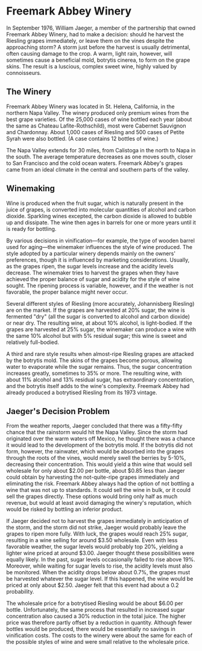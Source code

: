 # Freemark Abbey Winery

In September 1976, William Jaeger, a member of the partnership that owned Freemark Abbey Winery, had to make a decision: should he harvest the Riesling grapes immediately, or leave them on the vines despite the approaching storm? A storm just before the harvest is usually detrimental, often causing damage to the crop. A warm, light rain, however, will sometimes cause a beneficial mold, botrytis cinerea, to form on the grape skins. The result is a luscious, complex sweet wine, highly valued by connoisseurs.

## The Winery

Freemark Abbey Winery was located in St. Helena, California, in the northern Napa Valley. The winery produced only premium wines from the best grape varieties. Of the 25,000 cases of wine bottled each year (about the same as Chateau Lafite-Rothschild), most were Cabernet Sauvignon and Chardonnay. About 1,000 cases of Riesling and 500 cases of Petite Syrah were also bottled. (A case contains 12 bottles of wine.)

The Napa Valley extends for 30 miles, from Calistoga in the north to Napa in the south. The average temperature decreases as one moves south, closer to San Francisco and the cold ocean waters. Freemark Abbey's grapes came from an ideal climate in the central and southern parts of the valley.

## Winemaking

Wine is produced when the fruit sugar, which is naturally present in the juice of grapes, is converted into molecular quantities of alcohol and carbon dioxide. Sparkling wines excepted, the carbon dioxide is allowed to bubble up and dissipate. The wine then ages in barrels for one or more years until it is ready for bottling.

By various decisions in vinification—for example, the type of wooden barrel used for aging—the winemaker influences the style of wine produced. The style adopted by a particular winery depends mainly on the owners' preferences, though it is influenced by marketing considerations. Usually, as the grapes ripen, the sugar levels increase and the acidity levels decrease. The winemaker tries to harvest the grapes when they have achieved the proper balance of sugar and acidity for the style of wine sought. The ripening process is variable, however, and if the weather is not favorable, the proper balance might never occur.

Several different styles of Riesling (more accurately, Johannisberg Riesling) are on the market. If the grapes are harvested at 20% sugar, the wine is fermented "dry" (all the sugar is converted to alcohol and carbon dioxide) or near dry. The resulting wine, at about 10% alcohol, is light-bodied. If the grapes are harvested at 25% sugar, the winemaker can produce a wine with the same 10% alcohol but with 5% residual sugar; this wine is sweet and relatively full-bodied.

A third and rare style results when almost-ripe Riesling grapes are attacked by the botrytis mold. The skins of the grapes become porous, allowing water to evaporate while the sugar remains. Thus, the sugar concentration increases greatly, sometimes to 35% or more. The resulting wine, with about 11% alcohol and 13% residual sugar, has extraordinary concentration, and the botrytis itself adds to the wine's complexity. Freemark Abbey had already produced a botrytised Riesling from its 1973 vintage.

## Jaeger's Decision Problem

From the weather reports, Jaeger concluded that there was a fifty-fifty chance that the rainstorm would hit the Napa Valley. Since the storm had originated over the warm waters off Mexico, he thought there was a chance it would lead to the development of the botrytis mold. If the botrytis did not form, however, the rainwater, which would be absorbed into the grapes through the roots of the vines, would merely swell the berries by 5-10%, decreasing their concentration. This would yield a thin wine that would sell wholesale for only about $2.00 per bottle, about $0.85 less than Jaeger could obtain by harvesting the not-quite-ripe grapes immediately and eliminating the risk. Freemark Abbey always had the option of not bottling a wine that was not up to standards. It could sell the wine in bulk, or it could sell the grapes directly. These options would bring only half as much revenue, but would at least avoid damaging the winery's reputation, which would be risked by bottling an inferior product.

If Jaeger decided not to harvest the grapes immediately in anticipation of the storm, and the storm did not strike, Jaeger would probably leave the grapes to ripen more fully. With luck, the grapes would reach 25% sugar, resulting in a wine selling for around $3.50 wholesale. Even with less favorable weather, the sugar levels would probably top 20%, yielding a lighter wine priced at around $3.00. Jaeger thought these possibilities were equally likely. In the past, sugar levels occasionally failed to rise above 19%. Moreover, while waiting for sugar levels to rise, the acidity levels must also be monitored. When the acidity drops below about 0.7%, the grapes must be harvested whatever the sugar level. If this happened, the wine would be priced at only about $2.50. Jaeger felt that this event had about a 0.2 probability.

The wholesale price for a botrytised Riesling would be about $6.00 per bottle. Unfortunately, the same process that resulted in increased sugar concentration also caused a 30% reduction in the total juice. The higher price was therefore partly offset by a reduction in quantity. Although fewer bottles would be produced, there would be essentially no savings in vinification costs. The costs to the winery were about the same for each of the possible styles of wine and were small relative to the wholesale price.
